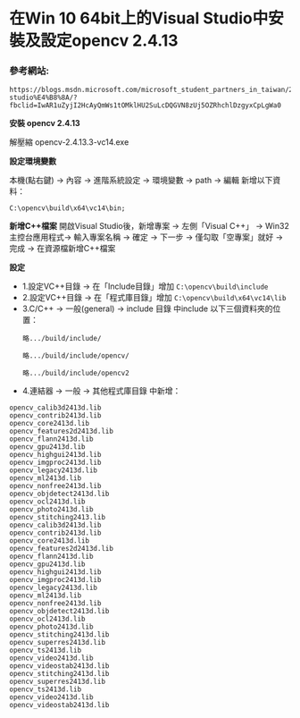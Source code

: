 # 在Win 10 64bit上的Visual Studio中安裝及設定opencv 2.4.13
### 參考網站:
```
https://blogs.msdn.microsoft.com/microsoft_student_partners_in_taiwan/2016/05/14/%E5%B0%87opencv%E5%AE%8C%E7%BE%8E%E5%BB%BA%E7%BD%AE%E6%96%BCvisual-studio%E4%B8%8A/?fbclid=IwAR1uZyjI2HcAyQmWs1tOMklHU2SuLcDQGVN8zUj5OZRhchlDzgyxCpLgWa0
```
**安裝 opencv 2.4.13**

解壓縮 opencv-2.4.13.3-vc14.exe

**設定環境變數**

本機(點右鍵) → 內容 → 進階系統設定 → 環境變數 → path → 編輯 新增以下資料：
```
C:\opencv\build\x64\vc14\bin;
```

**新增C++檔案**
開啟Visual Studio後，新增專案 → 左側「Visual C++」 → Win32 主控台應用程式→ 輸入專案名稱 → 確定 → 下一步 → 僅勾取「空專案」就好 → 完成 → 在資源檔新增C++檔案

**設定**
* 1.設定VC++目錄 → 在「Include目錄」增加 `C:\opencv\build\include`
* 2.設定VC++目錄 → 在「程式庫目錄」增加 `C:\opencv\build\x64\vc14\lib`
* 3.C/C++ → 一般(general) → include 目錄 中include 以下三個資料夾的位置：
    ```
    略.../build/include/
    
    略.../build/include/opencv/
    
    略.../build/include/opencv2
    ```
* 4.連結器 → 一般 → 其他程式庫目錄 中新增：
```
opencv_calib3d2413d.lib
opencv_contrib2413d.lib
opencv_core2413d.lib
opencv_features2d2413d.lib
opencv_flann2413d.lib
opencv_gpu2413d.lib
opencv_highgui2413d.lib
opencv_imgproc2413d.lib
opencv_legacy2413d.lib
opencv_ml2413d.lib
opencv_nonfree2413d.lib
opencv_objdetect2413d.lib
opencv_ocl2413d.lib
opencv_photo2413d.lib
opencv_stitching2413.lib
opencv_calib3d2413d.lib
opencv_contrib2413d.lib
opencv_core2413d.lib
opencv_features2d2413d.lib
opencv_flann2413d.lib
opencv_gpu2413d.lib
opencv_highgui2413d.lib
opencv_imgproc2413d.lib
opencv_legacy2413d.lib
opencv_ml2413d.lib
opencv_nonfree2413d.lib
opencv_objdetect2413d.lib
opencv_ocl2413d.lib
opencv_photo2413d.lib
opencv_stitching2413d.lib
opencv_superres2413d.lib
opencv_ts2413d.lib
opencv_video2413d.lib
opencv_videostab2413d.lib
opencv_stitching2413d.lib
opencv_superres2413d.lib
opencv_ts2413d.lib
opencv_video2413d.lib
opencv_videostab2413d.lib
```
